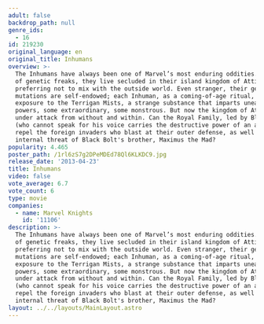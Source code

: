 ```yaml
---
adult: false
backdrop_path: null
genre_ids:
  - 16
id: 219230
original_language: en
original_title: Inhumans
overview: >-
  The Inhumans have always been one of Marvel’s most enduring oddities. A race
  of genetic freaks, they live secluded in their island kingdom of Attilan,
  preferring not to mix with the outside world. Even stranger, their genetic
  mutations are self-endowed; each Inhuman, as a coming-of-age ritual, endures
  exposure to the Terrigan Mists, a strange substance that imparts unearthly
  powers, some extraordinary, some monstrous. But now the kingdom of Attilan is
  under attack from without and within. Can the Royal Family, led by Black Bolt
  (who cannot speak for his voice carries the destructive power of an atom bomb)
  repel the foreign invaders who blast at their outer defense, as well as the
  internal threat of Black Bolt's brother, Maximus the Mad?
popularity: 4.465
poster_path: /1rl6zS7g2DPeMDEd78Ql6KLKDC9.jpg
release_date: '2013-04-23'
title: Inhumans
video: false
vote_average: 6.7
vote_count: 6
type: movie
companies:
  - name: Marvel Knights
    id: '11106'
description: >-
  The Inhumans have always been one of Marvel’s most enduring oddities. A race
  of genetic freaks, they live secluded in their island kingdom of Attilan,
  preferring not to mix with the outside world. Even stranger, their genetic
  mutations are self-endowed; each Inhuman, as a coming-of-age ritual, endures
  exposure to the Terrigan Mists, a strange substance that imparts unearthly
  powers, some extraordinary, some monstrous. But now the kingdom of Attilan is
  under attack from without and within. Can the Royal Family, led by Black Bolt
  (who cannot speak for his voice carries the destructive power of an atom bomb)
  repel the foreign invaders who blast at their outer defense, as well as the
  internal threat of Black Bolt's brother, Maximus the Mad?
layout: ../../layouts/MainLayout.astro
---
```


